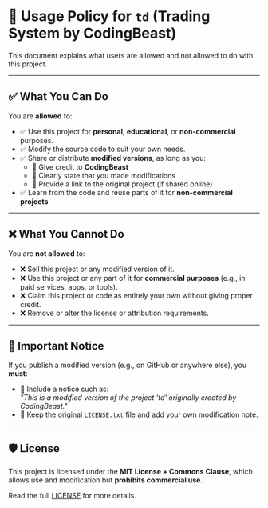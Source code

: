 # 📜 Usage Policy for `td` (Trading System by CodingBeast)

This document explains what users are allowed and not allowed to do with this project.

---

## ✅ What You Can Do

You are **allowed** to:

- ✅ Use this project for **personal**, **educational**, or **non-commercial** purposes.
- ✅ Modify the source code to suit your own needs.
- ✅ Share or distribute **modified versions**, as long as you:
  - 🔹 Give credit to **CodingBeast**
  - 🔹 Clearly state that you made modifications
  - 🔹 Provide a link to the original project (if shared online)
- ✅ Learn from the code and reuse parts of it for **non-commercial projects**

---

## ❌ What You Cannot Do

You are **not allowed** to:

- ❌ Sell this project or any modified version of it.
- ❌ Use this project or any part of it for **commercial purposes** (e.g., in paid services, apps, or tools).
- ❌ Claim this project or code as entirely your own without giving proper credit.
- ❌ Remove or alter the license or attribution requirements.

---

## 📌 Important Notice

If you publish a modified version (e.g., on GitHub or anywhere else), you **must**:

- 📝 Include a notice such as:  
  _"This is a modified version of the project 'td' originally created by CodingBeast."_
- 📄 Keep the original `LICENSE.txt` file and add your own modification note.

---

## 🛡 License

This project is licensed under the **MIT License + Commons Clause**, which allows use and modification but **prohibits commercial use**.

Read the full [LICENSE](./LICENSE) for more details.
